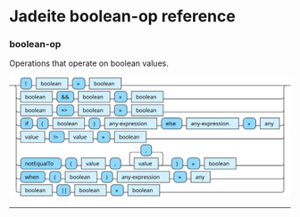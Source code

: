 <!---
  This markdown file was generated. Do not edit.
  -->

# Jadeite boolean-op reference

### <a name="boolean-op"></a>boolean-op

Operations that operate on boolean values.

!["boolean-op"](./halite-bnf-diagrams/boolean-op-j.svg)

---
